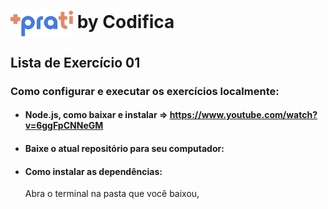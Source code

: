# <img src="./img/maisprati.png" alt="Logo +PraTi" min-width="200px" max-width="100px" width="100px" align="center">  by Codifica
## Lista de Exercício 01

### Como configurar e executar os exercícios localmente:
- #### Node.js, como baixar e instalar => https://www.youtube.com/watch?v=6ggFpCNNeGM
- #### Baixe o atual repositório para seu computador:
- #### Como instalar as dependências:
  Abra o terminal na pasta que você baixou,



